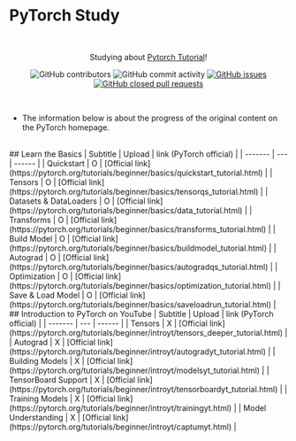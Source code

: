 # PyTorch Study
<div align="center">

<br />

Studying about [Pytorch Tutorial](https://pytorch.org/tutorials/)!<br>


![GitHub contributors](https://img.shields.io/github/contributors/Woni0204/PyTorchStudy)
![GitHub commit activity](https://img.shields.io/github/commit-activity/m/Woni0204/PyTorchStudy)
[![GitHub issues](https://img.shields.io/github/issues/Woni0204/PyTorchStudy?color=%232da44e)](https://github.com/Woni0204/PyTorchStudy/issues)
[![GitHub closed pull requests](https://img.shields.io/github/issues-pr-closed/Woni0204/PyTorchStudy?color=%238250df)](https://github.com/Woni0204/PyTorchStudy/pulls)

<br />

</div>

* The information below is about the progress of the original content on the PyTorch homepage.

<br />
## Learn the Basics
| Subtitle | Upload | link (PyTorch official) |
| ------- | --- | ------ |
| Quickstart | O | [Official link](https://pytorch.org/tutorials/beginner/basics/quickstart_tutorial.html) |
| Tensors | O | [Official link](https://pytorch.org/tutorials/beginner/basics/tensorqs_tutorial.html) |
| Datasets & DataLoaders | O | [Official link](https://pytorch.org/tutorials/beginner/basics/data_tutorial.html) |
| Transforms | O | [Official link](https://pytorch.org/tutorials/beginner/basics/transforms_tutorial.html) |
| Build Model | O | [Official link](https://pytorch.org/tutorials/beginner/basics/buildmodel_tutorial.html) |
| Autograd | O | [Official link](https://pytorch.org/tutorials/beginner/basics/autogradqs_tutorial.html) |
| Optimization | O | [Official link](https://pytorch.org/tutorials/beginner/basics/optimization_tutorial.html) |
| Save & Load Model | O | [Official link](https://pytorch.org/tutorials/beginner/basics/saveloadrun_tutorial.html) |

<br />
## Introduction to PyTorch on YouTube
| Subtitle | Upload | link (PyTorch official) |
| ------- | --- | ------ |
| Tensors | X | [Official link](https://pytorch.org/tutorials/beginner/introyt/tensors_deeper_tutorial.html) |
| Autograd | X | [Official link](https://pytorch.org/tutorials/beginner/introyt/autogradyt_tutorial.html) |
| Building Models | X | [Official link](https://pytorch.org/tutorials/beginner/introyt/modelsyt_tutorial.html) |
| TensorBoard Support | X | [Official link](https://pytorch.org/tutorials/beginner/introyt/tensorboardyt_tutorial.html) |
| Training Models | X | [Official link](https://pytorch.org/tutorials/beginner/introyt/trainingyt.html) |
| Model Understanding | X | [Official link](https://pytorch.org/tutorials/beginner/introyt/captumyt.html) |
